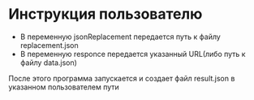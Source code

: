 # Инструкция пользователю
  * В переменную jsonReplacement передается путь к файлу replacement.json
  * В переменную responce передается указанный URL(либо путь к файлу data.json)

 После этого программа запускается и создает файл result.json в указанном пользователем пути
